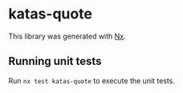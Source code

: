 # katas-quote

This library was generated with [Nx](https://nx.dev).

## Running unit tests

Run `nx test katas-quote` to execute the unit tests.
